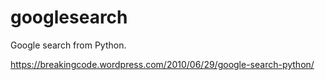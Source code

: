 googlesearch
============

Google search from Python.

https://breakingcode.wordpress.com/2010/06/29/google-search-python/
